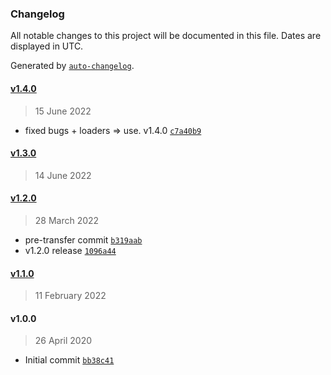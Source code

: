 ### Changelog

All notable changes to this project will be documented in this file. Dates are displayed in UTC.

Generated by [`auto-changelog`](https://github.com/CookPete/auto-changelog).

#### [v1.4.0](https://github.com/theopenwebjp/webpack-helpers/compare/v1.3.0...v1.4.0)

> 15 June 2022

- fixed bugs + loaders =&gt; use. v1.4.0 [`c7a40b9`](https://github.com/theopenwebjp/webpack-helpers/commit/c7a40b9c0a7c3eb70830217ec981fc735bb99deb)

#### [v1.3.0](https://github.com/theopenwebjp/webpack-helpers/compare/v1.2.0...v1.3.0)

> 14 June 2022

#### [v1.2.0](https://github.com/theopenwebjp/webpack-helpers/compare/v1.1.0...v1.2.0)

> 28 March 2022

- pre-transfer commit [`b319aab`](https://github.com/theopenwebjp/webpack-helpers/commit/b319aabad5ad5ec5c55dee31fee0e0da9a77ab7b)
- v1.2.0 release [`1096a44`](https://github.com/theopenwebjp/webpack-helpers/commit/1096a447def2568a73e31ea99b77536bcf2d5942)

#### [v1.1.0](https://github.com/theopenwebjp/webpack-helpers/compare/v1.0.0...v1.1.0)

> 11 February 2022

#### v1.0.0

> 26 April 2020

- Initial commit [`bb38c41`](https://github.com/theopenwebjp/webpack-helpers/commit/bb38c4142b0032f407533be854be394971a30f4c)
